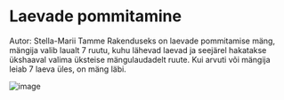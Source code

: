 # Laevade pommitamine

Autor: Stella-Marii Tamme
Rakenduseks on laevade pommitamise mäng, mängija valib laualt 7 ruutu, kuhu lähevad laevad ja seejärel hakatakse ükshaaval valima üksteise mängulaudadelt ruute. Kui arvuti või mängija leiab 7 laeva üles, on mäng läbi.

![image](https://user-images.githubusercontent.com/66253869/119202927-85f3a800-ba9a-11eb-9e8a-76925479fb78.png)

